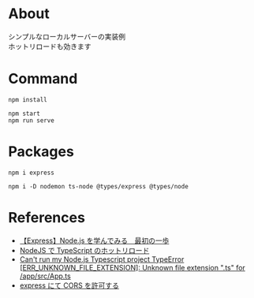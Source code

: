 # About

シンプルなローカルサーバーの実装例<br>
ホットリロードも効きます

# Command

```
npm install
```

```
npm start
npm run serve
```

# Packages

```
npm i express
```

```
npm i -D nodemon ts-node @types/express @types/node
```

# References

- [【Express】Node.js を学んでみる　最初の一歩](https://zenn.dev/kiriyama/articles/94e273bda8a591)
- [NodeJS で TypeScript のホットリロード](https://qiita.com/ckoshien/items/1a8b15fe5cc3bfc15199)
- [Can't run my Node.js Typescript project TypeError [ERR_UNKNOWN_FILE_EXTENSION]: Unknown file extension ".ts" for /app/src/App.ts](https://stackoverflow.com/questions/62096269/cant-run-my-node-js-typescript-project-typeerror-err-unknown-file-extension)
- [express にて CORS を許可する](https://qiita.com/tomoya_ozawa/items/feca4ffc6217d585b037)
